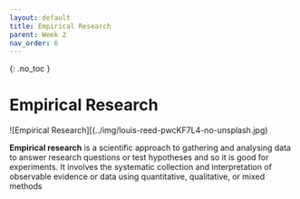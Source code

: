 ```yaml
---
layout: default
title: Empirical Research
parent: Week 2
nav_order: 6
---
```


{: .no_toc }

# Empirical Research  

![Empirical Research][(../img/louis-reed-pwcKF7L4-no-unsplash.jpg)

**Empirical research** is a scientific approach to gathering and analysing data to answer research questions or test hypotheses and so it is good for experiments. It involves the systematic collection and interpretation of observable evidence or data using quantitative, qualitative, or mixed methods
